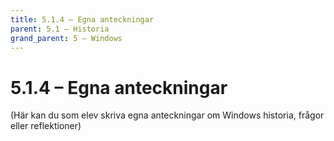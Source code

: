 ```yaml
---
title: 5.1.4 – Egna anteckningar
parent: 5.1 – Historia
grand_parent: 5 – Windows
---
```

# 5.1.4 – Egna anteckningar

(Här kan du som elev skriva egna anteckningar om Windows historia, frågor eller reflektioner)

